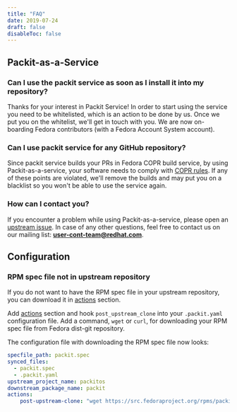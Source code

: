 ```yaml
---
title: "FAQ"
date: 2019-07-24
draft: false
disableToc: false
---
```


## Packit-as-a-Service

### Can I use the packit service as soon as I install it into my repository?

Thanks for your interest in Packit Service!  In order to start using the
service you need to be whitelisted, which is an action to be done by us.  Once
we put you on the whitelist, we'll get in touch with you.  We are now
on-boarding Fedora contributors (with a Fedora Account System account).

### Can I use packit service for any GitHub repository?

Since packit service builds your PRs in Fedora COPR build service, by using
Packit-as-a-service, your software needs to comply with [COPR
rules](https://docs.pagure.org/copr.copr/user_documentation.html#what-i-can-build-in-copr).
If any of these points are violated, we'll remove the builds and may put you on
a blacklist so you won't be able to use the service again.

### How can I contact you?

If you encounter a problem while using Packit-as-a-service, please open an [upstream issue](https://github.com/packit-service/packit-service/issues/new). In case of any other questions, feel free to contact us on our mailing list: **user-cont-team@redhat.com**.

## Configuration

### RPM spec file not in upstream repository

If you do not want to have the RPM spec file in your upstream repository,
you can download it in [actions](/docs/actions/) section.

Add [actions](/docs/actions/) section and
hook `post_upstream_clone` into your `.packit.yaml` configuration file.
Add a command, `wget` or `curl`, for downloading your RPM spec file from Fedora dist-git repository.

The configuration file with downloading the RPM spec file now looks:

```yaml
specfile_path: packit.spec
synced_files:
  - packit.spec
  - .packit.yaml
upstream_project_name: packitos
downstream_package_name: packit
actions:
    post-upstream-clone: "wget https://src.fedoraproject.org/rpms/packit/raw/master/f/packit.spec"
```
